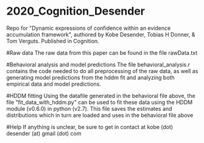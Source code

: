 # 2020_Cognition_Desender
Repo for "Dynamic expressions of confidence within an evidence accumulation framework", authored by Kobe Desender, Tobias H Donner, &amp; Tom Verguts. Published in Cognition.

#Raw data
The raw data from this paper can be found in the file rawData.txt

#Behavioral analysis and model predictions
The file behavioral_analysis.r contains the code needed to do all  preprocessing of the raw data, as well as generating model predictions from the hddm fit and analyzing both empirical data and model predictions. 

#HDDM fitting 
Using the datafile generated in the behavioral file above, the file "fit_data_with_hddm.py" can be used to fit these data using the HDDM module (v0.6.0) in python (v2.7).
This file saves the estimates and distributions which in turn are loaded and uses in the behavioral file above

#Help
If anything is unclear, be sure to get in contact at kobe (dot) desender (at) gmail (dot) com

